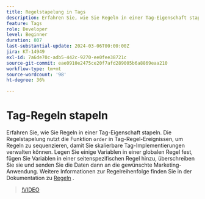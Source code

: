 ```yaml
---
title: Regelstapelung in Tags
description: Erfahren Sie, wie Sie Regeln in einer Tag-Eigenschaft stapeln. Die Regelstapelung nutzt die Reihenfolgefunktion in Tag-Regelereignissen, um Regeln zu sequenzieren, damit Sie skalierbare Tag-Implementierungen verwalten können.
feature: Tags
role: Developer
level: Beginner
duration: 807
last-substantial-update: 2024-03-06T00:00:00Z
jira: KT-14949
exl-id: 7a6de70c-adb5-442c-9270-ee0fee38721c
source-git-commit: eae0910e2475ce20f7afd289005b6a8869eaa210
workflow-type: tm+mt
source-wordcount: '98'
ht-degree: 36%

---
```


# Tag-Regeln stapeln

Erfahren Sie, wie Sie Regeln in einer Tag-Eigenschaft stapeln. Die Regelstapelung nutzt die Funktion `order` in Tag-Regel-Ereignissen, um Regeln zu sequenzieren, damit Sie skalierbare Tag-Implementierungen verwalten können. Legen Sie einige Variablen in einer globalen Regel fest, fügen Sie Variablen in einer seitenspezifischen Regel hinzu, überschreiben Sie sie und senden Sie die Daten dann an die gewünschte Marketing-Anwendung. Weitere Informationen zur Regelreihenfolge finden Sie in der Dokumentation zu [Regeln](https://experienceleague.adobe.com/docs/experience-platform/tags/ui/rules.html#rule-ordering) .

>[!VIDEO](https://video.tv.adobe.com/v/3427710/?learn=on)
